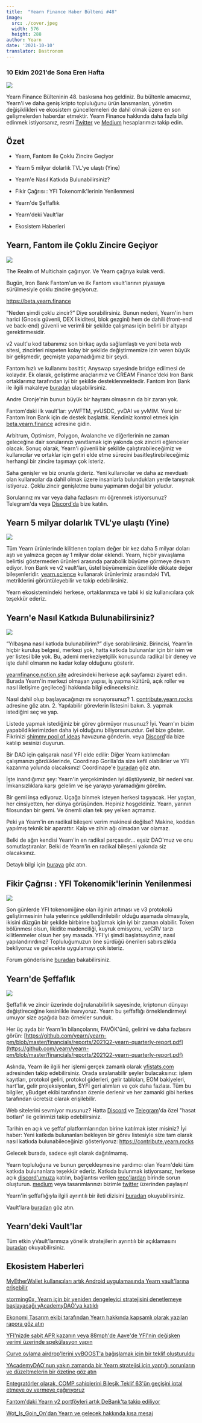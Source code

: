 ```yaml
---
title:  "Yearn Finance Haber Bülteni #48"
image:
  src: ./cover.jpeg
  width: 576
  height: 288
author: Yearn
date: '2021-10-10'
translator: Dastronom
---
```


### 10 Ekim 2021'de Sona Eren Hafta

![](/_posts/_newsletters/Yearn-Finance-Newsletter-48/cover.jpeg?w=880&h=440)

Yearn Finance Bülteninin 48. baskısına hoş geldiniz. Bu bültenle amacımız, Yearn'i ve daha geniş kripto topluluğunu ürün lansmanları, yönetim değişiklikleri ve ekosistem güncellemeleri de dahil olmak üzere en son gelişmelerden haberdar etmektir. Yearn Finance hakkında daha fazla bilgi edinmek istiyorsanız, resmi [Twitter](https://twitter.com/iearnfinance) ve [Medium](https://medium.com/iearn) hesaplarımızı takip edin.

## **Özet**

-   Yearn, Fantom ile Çoklu Zincire Geçiyor

-   Yearn 5 milyar dolarlık TVL'ye ulaştı (Yine)

-   Yearn'e Nasıl Katkıda Bulunabilirsiniz?

-   Fikir Çağrısı : YFI Tokenomik'lerinin Yenilenmesi

-   Yearn'de Şeffaflık

-   Yearn'deki Vault'lar

-   Ekosistem Haberleri

## Yearn, Fantom ile Çoklu Zincire Geçiyor

![](/_posts/_newsletters/Yearn-Finance-Newsletter-48/image2.jpg?w=1280&h=1271)

The Realm of Multichain çağırıyor. Ve Yearn çağrıya kulak verdi.

Bugün, Iron Bank Fantom'un ve ilk Fantom vault'larının piyasaya sürülmesiyle çoklu zincire geçiyoruz.

https://beta.yearn.finance

“Neden şimdi çoklu zincir?” Diye sorabilirsiniz. Bunun nedeni, Yearn'in hem harici (Gnosis güvenli, DEX likiditesi, blok gezgini) hem de dahili (front-end ve back-end) güvenli ve verimli bir şekilde çalışması için belirli bir altyapı gerektirmesidir.

v2 vault'u kod tabanımız son birkaç ayda sağlamlaştı ve yeni beta web sitesi, zincirleri nispeten kolay bir şekilde değiştirmemize izin veren büyük bir gelişmedir, geçmişte yapamadığımız bir şeydi.

Fantom hızlı ve kullanımı basittir, Anyswap sayesinde bridge edilmesi de kolaydır. Ek olarak, geliştirme araçlarımız ve CREAM Finance'deki Iron Bank ortaklarımız tarafından iyi bir şekilde desteklenmektedir. Fantom Iron Bank ile ilgili makaleye [buradan](https://medium.com/cream-finance/c-r-e-a-m-dd4982004bb9) ulaşabilirsiniz.

Andre Cronje'nin bunun büyük bir hayranı olmasının da bir zararı yok.

Fantom'daki ilk vault'lar: yvWFTM, yvUSDC, yvDAI ve yvMIM. Yerel bir Fantom Iron Bank için de destek başlattık. Kendiniz kontrol etmek için [beta.yearn.finance](https://beta.yearn.finance) adresine gidin.

Arbitrum, Optimism, Polygon, Avalanche ve diğerlerinin ne zaman geleceğine dair sorularınızı yanıtlamak için yakında çok zincirli eğlenceler olacak. Sonuç olarak, Yearn'i güvenli bir şekilde çalıştırabileceğimiz ve kullanıcılar ve ortaklar için getiri elde etme sürecini basitleştirebileceğimiz herhangi bir zincire taşımayı çok isteriz.

Saha genişler ve biz onunla gideriz. Yeni kullanıcılar ve daha az mevduatı olan kullanıcılar da dahil olmak üzere insanlarla bulundukları yerde tanışmak istiyoruz. Çoklu zincir genişletme bunu yapmanın doğal bir yoludur.

Sorularınız mı var veya daha fazlasını mı öğrenmek istiyorsunuz? Telegram'da veya [Discord'da](https://discord.com/invite/SNPvCpjRET) bize katılın.

## Yearn 5 milyar dolarlık TVL'ye ulaştı (Yine)

 ![](/_posts/_newsletters/Yearn-Finance-Newsletter-48/image3.jpg?w=1456&h=1092)

 Tüm Yearn ürünlerinde kilitlenen toplam değer bir kez daha 5 milyar doları aştı ve yalnızca geçen ay 1 milyar dolar eklendi. Yearn, hiçbir yavaşlama belirtisi göstermeden ürünleri arasında parabolik büyüme görmeye devam ediyor. Iron Bank ve v2 vault'ları, üstel büyümemizin özellikle dikkate değer bileşenleridir. [yearn.science](https://yearn.science/) kullanarak ürünlerimiz arasındaki TVL metriklerini görüntüleyebilir ve takip edebilirsiniz.

Yearn ekosistemindeki herkese, ortaklarımıza ve tabii ki siz kullanıcılara çok teşekkür ederiz.

## Yearn'e Nasıl Katkıda Bulunabilirsiniz?

 ![](/_posts/_newsletters/Yearn-Finance-Newsletter-48/image4.jpg?w=973&h=651)

“Yılbaşına nasıl katkıda bulunabilirim?” diye sorabilirsiniz. Birincisi, Yearn'in hiçbir kuruluş belgesi, merkezi yok, hatta katkıda bulunanlar için bir isim ve yer listesi bile yok. Bu, ademi merkeziyetçilik konusunda radikal bir deney ve işte dahil olmanın ne kadar kolay olduğunu gösterir.

[yearnfinance.notion.site](https://yearnfinance.notion.site) adresindeki herkese açık sayfamızı ziyaret edin. Burada Yearn'in merkezi olmayan yapısı, iş yapma kültürü, açık roller ve nasıl iletişime geçileceği hakkında bilgi edineceksiniz.

Nasıl dahil olup başlayacağınızı mı soruyorsunuz?  1. [contribute.yearn.rocks](https://contribute.yearn.rocks) adresine göz atın. 2. Yapılabilir görevlerin listesini bakın. 3. yapmak istediğini seç ve yap.

Listede yapmak istediğiniz bir görev görmüyor musunuz? İyi. Yearn'ın bizim yapabildiklerimizden daha iyi olduğunu biliyorsunuzdur. Gel bize göster. Fikrinizi [shimmy pool of ideas](https://yearnfinance.notion.site/Pool-of-Ideas-d75383ade9154d8bb6163388c6c2b39b) havuzuna gönderin. veya [Discord](https://discord.com/invite/6PNv2nF)'da bize katılıp sesinizi duyurun.

Bir DAO için çalışarak nasıl YFI elde edilir: Diğer Yearn katılımcıları çalışmanızı gördüklerinde, Coordinap Gorilla'da size kefil olabilirler ve YFI kazanma yolunda olacaksınız! Coordinape'e [buradan](https://coordinape.com) göz atın.

İşte inandığımız şey: Yearn'in yerçekiminden iyi düştüyseniz, bir nedeni var. İmkansızlıklara karşı gelelim ve işe yarayıp yaramadığını görelim.

Bir gemi inşa ediyoruz. Uçağa binmek isteyen herkesi taşıyacak. Her yaştan, her cinsiyetten, her dünya görüşünden. Hepiniz hoşgeldiniz. Yearn, yarının filosundan bir gemi. Ve önemli olan tek şey yelken açmamız.

Peki ya Yearn'in en radikal bileşeni verim makinesi değilse? Makine, koddan yapılmış teknik bir aparattır. Kalp ve zihin ağı olmadan var olamaz.

Belki de ağın kendisi Yearn'in en radikal parçasıdır… eşsiz DAO'muz ve onu somutlaştıranlar. Belki de Yearn'in en radikal bileşeni yakında siz olacaksınız.

Detaylı bilgi için [buraya](https://twitter.com/iearnfinance/status/1445799269189881864?s=20) göz atın.

## Fikir Çağrısı : YFI Tokenomik'lerinin Yenilenmesi

![](/_posts/_newsletters/Yearn-Finance-Newsletter-48/image5.jpg?w=1456&h=997)

Son günlerde YFI tokenomiğine olan ilginin artması ve v3 protokolü geliştirmesinin hala yeterince şekillendirilebilir olduğu aşamada olmasıyla, ikisini düzgün bir şekilde birbirine bağlamak için iyi bir zaman olabilir. Token bölünmesi olsun, likidite madenciliği, kuyruk emisyonu, veCRV tarzı kilitlenmeler olsun her şey masada. YFI'yi şimdi başlatsaydınız, nasıl yapılandırırdınız? Topluluğumuzun öne sürdüğü önerileri sabırsızlıkla bekliyoruz ve gelecekte uygulamayı çok isteriz.

Forum gönderisine [buradan](https://gov.yearn.finance/t/call-for-ideas-yfi-tokenomics-revamp/11573/8) bakabilirsiniz.

## Yearn'de Şeffaflık

![](/_posts/_newsletters/Yearn-Finance-Newsletter-48/image6.jpg?w=1260&h=820)

Şeffaflık ve zincir üzerinde doğrulanabilirlik sayesinde, kriptonun dünyayı değiştireceğine kesinlikle inanıyoruz. Yearn bu şeffaflığı örneklendirmeyi umuyor size aşağıda bazı örnekler sunduk.

Her üç ayda bir Yearn'in bilançolarını, FAVÖK'ünü, gelirini ve daha fazlasını görün:  [https://github.com/yearn/yearn-pm/blob/master/financials/reports/2021Q2-yearn-quarterly-report.pdf](https://github.com/yearn/yearn-pm/blob/master/financials/reports/2021Q2-yearn-quarterly-report.pdf)

Aslında, Yearn ile ilgili her işlemi gerçek zamanlı olarak [yfistats.com](https://www.yfistats.com/) adresinden takip edebilirsiniz. Orada sıralanabilir şeyler bulacaksınız: işlem kayıtları, protokol geliri, protokol giderleri, gelir tabloları, EOM bakiyeleri, hart'lar, gelir projeksiyonları, $YFI geri alımları ve çok daha fazlası. Tüm bu bilgiler, yBudget ekibi tarafından özenle derlenir ve her zamanki gibi herkes tarafından ücretsiz olarak erişilebilir.

Web sitelerini sevmiyor musunuz? Hatta [Discord](https://discord.com/invite/6PNv2nF) ve [Telegram](https://t.me/yfi_harvest_tracker)'da özel "hasat botları" ile gelirimizi takip edebilirsiniz.

Tarihin en açık ve şeffaf platformlarından birine katılmak ister misiniz? İyi haber: Yeni katkıda bulunanları bekleyen bir görev listesiyle size tam olarak nasıl katkıda bulunabileceğinizi gösteriyoruz: https://contribute.yearn.rocks

Gelecek burada, sadece eşit olarak dağıtılmamış.

Yearn topluluğuna ve bunun gerçekleşmesine yardımcı olan Yearn'deki tüm katkıda bulunanlara teşekkür ederiz. Katkıda bulunmak istiyorsanız, herkese açık [discord'umuza](https://discord.gg/8rF374XkXy) katılın, bağlantısı verilen [repo'lardan](https://github.com/yearn) birinde sorun oluşturun. [medium](https://medium.com/iearn/yearn-ui-v3-0-a194355bdb1f) veya tasarımlarınızı bizimle [twitter](https://twitter.com/iearnfinance) üzerinden paylaşın!

Yearn'in şeffaflığıyla ilgili ayrıntılı bir ileti dizisini [buradan](https://twitter.com/iearnfinance/status/1445143482830446600?s=20) okuyabilirsiniz.

Vault'lara [buradan](https://yearn.finance/vaults) göz atın.

## Yearn'deki Vault'lar

Tüm etkin yVault'larımıza yönelik stratejilerin ayrıntılı bir açıklamasını [buradan](https://medium.com/yearn-state-of-the-vaults/the-vaults-at-yearn-9237905ffed3) okuyabilirsiniz.

## Ekosistem Haberleri

[MyEtherWallet kullanıcıları artık Android uygulamasında Yearn vault'larına erişebilir](https://twitter.com/myetherwallet/status/1443283619867414537)

[storming0x, Yearn için bir yeniden dengeleyici stratejisini denetlemeye başlayacağı yAcademyDAO'ya katıldı](https://twitter.com/yAcademyDAO/status/1443138482604371974)

[Ekonomi Tasarım ekibi tarafından Yearn hakkında kapsamlı olarak yazılan  rapora göz atın](https://econteric.com/fundamentals/yearn-finance/)

[YFI'nizde sabit APR kazanın veya 88mph'de Aave'de YFI'nin değişken verimi üzerinde spekülasyon yapın](https://twitter.com/88mphapp/status/1445880439420325889)

[Curve oylama airdrop'lerini yvBOOST'a bağışlamak için bir teklif oluşturuldu ](https://gov.yearn.finance/t/donate-curve-voter-airdrops-to-yvboost/11587)

[YAcademyDAO'nun yakın zamanda bir Yearn stratejisi için yaptığı sorunların ve düzeltmelerin bir özetine göz atın](https://twitter.com/yAcademyDAO/status/1445414387573997569)

[Entegratörler olarak, COMP sahiplerini Bileşik Teklif 63'ün geçişini iptal etmeye oy vermeye çağırıyoruz](https://twitter.com/bantg/status/1445312250827390979?s=20)

[Fantom'daki Yearn v2 portföyleri artık DeBank'ta takip ediliyor](https://twitter.com/DeBankDeFi/status/1446624448744886273)

[Wot\_Is\_Goin\_On'dan Yearn ve gelecek hakkında kısa mesaj](https://twitter.com/Wot_Is_Goin_On/status/1446540007292952579)
